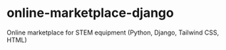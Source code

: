 # online-marketplace-django
Online marketplace for STEM equipment (Python, Django, Tailwind CSS, HTML)
